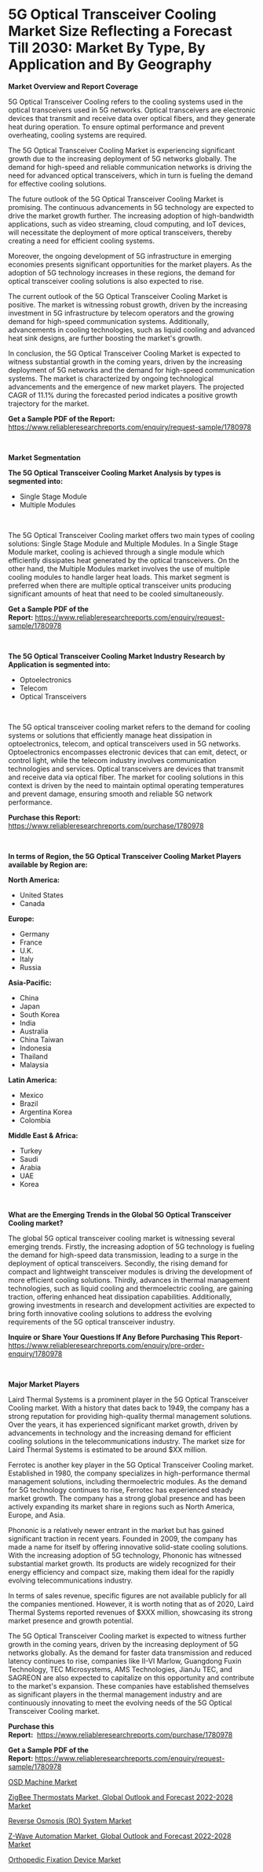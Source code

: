 <p><h1>5G Optical Transceiver Cooling Market Size Reflecting a Forecast Till 2030: Market By Type, By Application and By Geography</h1></p><p><strong>Market Overview and Report Coverage</strong></p>
<p><p>5G Optical Transceiver Cooling refers to the cooling systems used in the optical transceivers used in 5G networks. Optical transceivers are electronic devices that transmit and receive data over optical fibers, and they generate heat during operation. To ensure optimal performance and prevent overheating, cooling systems are required.</p><p>The 5G Optical Transceiver Cooling Market is experiencing significant growth due to the increasing deployment of 5G networks globally. The demand for high-speed and reliable communication networks is driving the need for advanced optical transceivers, which in turn is fueling the demand for effective cooling solutions.</p><p>The future outlook of the 5G Optical Transceiver Cooling Market is promising. The continuous advancements in 5G technology are expected to drive the market growth further. The increasing adoption of high-bandwidth applications, such as video streaming, cloud computing, and IoT devices, will necessitate the deployment of more optical transceivers, thereby creating a need for efficient cooling systems.</p><p>Moreover, the ongoing development of 5G infrastructure in emerging economies presents significant opportunities for the market players. As the adoption of 5G technology increases in these regions, the demand for optical transceiver cooling solutions is also expected to rise.</p><p>The current outlook of the 5G Optical Transceiver Cooling Market is positive. The market is witnessing robust growth, driven by the increasing investment in 5G infrastructure by telecom operators and the growing demand for high-speed communication systems. Additionally, advancements in cooling technologies, such as liquid cooling and advanced heat sink designs, are further boosting the market's growth.</p><p>In conclusion, the 5G Optical Transceiver Cooling Market is expected to witness substantial growth in the coming years, driven by the increasing deployment of 5G networks and the demand for high-speed communication systems. The market is characterized by ongoing technological advancements and the emergence of new market players. The projected CAGR of 11.1% during the forecasted period indicates a positive growth trajectory for the market.</p></p>
<p><strong>Get a Sample PDF of the Report:</strong> <a href="https://www.reliableresearchreports.com/enquiry/request-sample/1780978">https://www.reliableresearchreports.com/enquiry/request-sample/1780978</a></p>
<p>&nbsp;</p>
<p><strong>Market Segmentation</strong></p>
<p><strong>The 5G Optical Transceiver Cooling Market Analysis by types is segmented into:</strong></p>
<p><ul><li>Single Stage Module</li><li>Multiple Modules</li></ul></p>
<p>&nbsp;</p>
<p><p>The 5G Optical Transceiver Cooling market offers two main types of cooling solutions: Single Stage Module and Multiple Modules. In a Single Stage Module market, cooling is achieved through a single module which efficiently dissipates heat generated by the optical transceivers. On the other hand, the Multiple Modules market involves the use of multiple cooling modules to handle larger heat loads. This market segment is preferred when there are multiple optical transceiver units producing significant amounts of heat that need to be cooled simultaneously.</p></p>
<p><strong>Get a Sample PDF of the Report:</strong>&nbsp;<a href="https://www.reliableresearchreports.com/enquiry/request-sample/1780978">https://www.reliableresearchreports.com/enquiry/request-sample/1780978</a></p>
<p>&nbsp;</p>
<p><strong>The 5G Optical Transceiver Cooling Market Industry Research by Application is segmented into:</strong></p>
<p><ul><li>Optoelectronics</li><li>Telecom</li><li>Optical Transceivers</li></ul></p>
<p>&nbsp;</p>
<p><p>The 5G optical transceiver cooling market refers to the demand for cooling systems or solutions that efficiently manage heat dissipation in optoelectronics, telecom, and optical transceivers used in 5G networks. Optoelectronics encompasses electronic devices that can emit, detect, or control light, while the telecom industry involves communication technologies and services. Optical transceivers are devices that transmit and receive data via optical fiber. The market for cooling solutions in this context is driven by the need to maintain optimal operating temperatures and prevent damage, ensuring smooth and reliable 5G network performance.</p></p>
<p><strong>Purchase this Report:</strong>&nbsp; <a href="https://www.reliableresearchreports.com/purchase/1780978">https://www.reliableresearchreports.com/purchase/1780978</a></p>
<p>&nbsp;</p>
<p><strong>In terms of Region, the 5G Optical Transceiver Cooling Market Players available by Region are:</strong></p>
<p>
    <p> <strong> North America: </strong>
        <ul>
            <li>United States</li>
            <li>Canada</li>
        </ul>
        </p> 
    <p> <strong> Europe: </strong>
        <ul>
            <li>Germany</li>
            <li>France</li>
            <li>U.K.</li>
            <li>Italy</li>
            <li>Russia</li>
        </ul>
        </p> 
    <p> <strong> Asia-Pacific: </strong>
        <ul>
            <li>China</li>
            <li>Japan</li>
            <li>South Korea</li>
            <li>India</li>
            <li>Australia</li>
            <li>China Taiwan</li>
            <li>Indonesia</li>
            <li>Thailand</li>
            <li>Malaysia</li>
        </ul>
        </p> 
    <p> <strong> Latin America: </strong>
        <ul>
            <li>Mexico</li>
            <li>Brazil</li>
            <li>Argentina Korea</li>
            <li>Colombia</li>
        </ul>
        </p> 
    <p> <strong> Middle East & Africa: </strong>
        <ul>
            <li>Turkey</li>
            <li>Saudi</li>
            <li>Arabia</li>
            <li>UAE</li>
            <li>Korea</li>
        </ul>
    </p>
    </p>
<p>&nbsp;</p>
<p><strong>What are the Emerging Trends in the Global 5G Optical Transceiver Cooling market?</strong></p>
<p><p>The global 5G optical transceiver cooling market is witnessing several emerging trends. Firstly, the increasing adoption of 5G technology is fueling the demand for high-speed data transmission, leading to a surge in the deployment of optical transceivers. Secondly, the rising demand for compact and lightweight transceiver modules is driving the development of more efficient cooling solutions. Thirdly, advances in thermal management technologies, such as liquid cooling and thermoelectric cooling, are gaining traction, offering enhanced heat dissipation capabilities. Additionally, growing investments in research and development activities are expected to bring forth innovative cooling solutions to address the evolving requirements of the 5G optical transceiver industry.</p></p>
<p><strong>Inquire or Share Your Questions If Any Before Purchasing This Report</strong>- <a href="https://www.reliableresearchreports.com/enquiry/pre-order-enquiry/1780978">https://www.reliableresearchreports.com/enquiry/pre-order-enquiry/1780978</a></p>
<p>&nbsp;</p>
<p><strong>Major Market Players</strong></p>
<p><p>Laird Thermal Systems is a prominent player in the 5G Optical Transceiver Cooling market. With a history that dates back to 1949, the company has a strong reputation for providing high-quality thermal management solutions. Over the years, it has experienced significant market growth, driven by advancements in technology and the increasing demand for efficient cooling solutions in the telecommunications industry. The market size for Laird Thermal Systems is estimated to be around $XX million.</p><p>Ferrotec is another key player in the 5G Optical Transceiver Cooling market. Established in 1980, the company specializes in high-performance thermal management solutions, including thermoelectric modules. As the demand for 5G technology continues to rise, Ferrotec has experienced steady market growth. The company has a strong global presence and has been actively expanding its market share in regions such as North America, Europe, and Asia.</p><p>Phononic is a relatively newer entrant in the market but has gained significant traction in recent years. Founded in 2009, the company has made a name for itself by offering innovative solid-state cooling solutions. With the increasing adoption of 5G technology, Phononic has witnessed substantial market growth. Its products are widely recognized for their energy efficiency and compact size, making them ideal for the rapidly evolving telecommunications industry.</p><p>In terms of sales revenue, specific figures are not available publicly for all the companies mentioned. However, it is worth noting that as of 2020, Laird Thermal Systems reported revenues of $XXX million, showcasing its strong market presence and growth potential.</p><p>The 5G Optical Transceiver Cooling market is expected to witness further growth in the coming years, driven by the increasing deployment of 5G networks globally. As the demand for faster data transmission and reduced latency continues to rise, companies like II-VI Marlow, Guangdong Fuxin Technology, TEC Microsystems, AMS Technologies, JianJu TEC, and SAGREON are also expected to capitalize on this opportunity and contribute to the market's expansion. These companies have established themselves as significant players in the thermal management industry and are continuously innovating to meet the evolving needs of the 5G Optical Transceiver Cooling market.</p></p>
<p><strong>Purchase this Report:</strong>&nbsp;&nbsp;<a href="https://www.reliableresearchreports.com/purchase/1780978">https://www.reliableresearchreports.com/purchase/1780978</a></p>
<p></p>
<p><strong>Get a Sample PDF of the Report:</strong>&nbsp;<a href="https://www.reliableresearchreports.com/enquiry/request-sample/1780978">https://www.reliableresearchreports.com/enquiry/request-sample/1780978</a></p>
<p><p><a href="https://github.com/Chiragrp26/Market-Research-Report-List-1/blob/main/osd-machine-market.md">OSD Machine Market</a></p><p><a href="https://medium.com/@elzaziemann1943/zigbee-thermostats-market-global-outlook-and-forecast-2022-2028-market-outlook-industry-overview-f6947846adda">ZigBee Thermostats Market, Global Outlook and Forecast 2022-2028 Market</a></p><p><a href="https://github.com/AKSHATREPORTPRIME/Market-Research-Report-List-1/blob/main/reverse-osmosis-ro-system-market.md">Reverse Osmosis (RO) System Market</a></p><p><a href="https://medium.com/@soledadhane827/z-wave-automation-market-global-outlook-and-forecast-2022-2028-market-analysis-its-cagr-market-74b947cc4e74">Z-Wave Automation Market, Global Outlook and Forecast 2022-2028 Market</a></p><p><a href="https://www.linkedin.com/pulse/orthopedic-fixation-device-market-size-share-global-analysis-vr8nc/">Orthopedic Fixation Device Market</a></p></p>